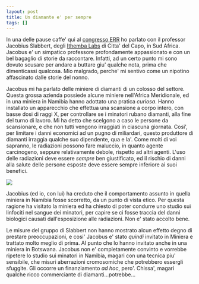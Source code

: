 ```yaml
---
layout: post
title: Un diamante e' per sempre
tags: []
---
```


In una delle pause caffe' qui al [congresso ERR](http://err2008.irsn.fr/page.php?ID=121) ho parlato con il professor Jacobius Slabbert, degli [Ithemba Labs](http://www.tlabs.ac.za/public/default.htm) di Citta' del Capo, in Sud Africa. Jacobus e' un simpatico professore profondamente appassionato e con un bel bagaglio di storie da raccontare. Infatti, ad un certo punto mi sono dovuto scusare per andare a buttare giu' qualche nota, prima che dimenticassi qualcosa. Mio malgrado, perche' mi sentivo come un nipotino affascinato dalle storie del nonno.

Jacobus mi ha parlato delle miniere di diamanti di un colosso del settore. Questa grossa azienda possiede alcune miniere nell'Africa Meridionale, ed in una miniera in Namibia hanno adottato una pratica *curiosa*.
Hanno installato un apparecchio che effettua una scansione a corpo intero, con basse dosi di raggi X, per controllare se i minatori rubano diamanti, alla fine del turno di lavoro. Mi ha detto che scelgono a caso le persone da scansionare, e che non tutti vengono irraggiati in ciascuna giornata. Cosi', per limitare i danni economici ad un pugno di miliardari, questo produttore di diamanti irraggia qualche suo dipendente, qua e la'. Come molti di voi sapranno, le radiazioni possono fare maluccio, in quanto agente carcinogeno, seppure relativamente debole, rispetto ad altri agenti. L'uso delle radiazioni deve essere *sempre* ben giustificato, ed il rischio di danni alla salute delle persone esposte deve essere sempre inferiore ai suoi benefici.

![](http://www.bonaparte.com.au/images/map-namibia-tn.gif)

Jacobius (ed io, con lui) ha creduto che il comportamento assunto in quella miniera in Namibia fosse scorretto, da un punto di vista etico. Per questa ragione ha visitato la miniera ed ha chiesto di poter condurre uno studio sui linfociti nel sangue dei minatori, per capire se ci fosse traccia del danni biologici causati dall'esposizione alle radiazioni. Non e' stato accolto bene.

Le misure del gruppo di Slabbert non hanno mostrato alcun effetto degno di prestare preoccupazioni, e cosi' Jacobus e' stato *quindi* invitato in Miniera e trattato molto meglio di prima. Al punto che lo hanno invitato anche in una miniera in Botswana.
Jacobus non e' completamente convinto e vorrebbe ripetere lo studio sui minatori in Namibia, magari con una tecnica piu' sensibile, che misuri aberrazioni cromosomiche che potrebbero essergli sfuggite. Gli occorre un finanziamento *ad hoc*, pero'. Chissa', magari qualche ricco commerciante di diamanti...potrebbe...
